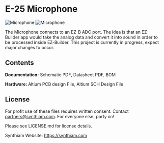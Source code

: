 # E-25 Microphone

![Microphone](https://live.staticflickr.com/65535/40785586563_1bf14dd0dc_k.jpg)
![Microphone](https://live.staticflickr.com/65535/46962806284_deebadccac_k.jpg)

The Microphone connects to an EZ-B ADC port. The idea is that an EZ-Builder app would take the analog data and convert it into sound in order to be processed inside EZ-Builder. This project is currently in progress, expect major changes to occur.

## Contents

**Documentation:** Schematic PDF, Datasheet PDF, BOM

**Hardware:** Altium PCB design File, Altium SCH Design File

## License

For profit use of these files requires written consent. Contact partners@synthiam.com. For everyone else, party on!

Please see LICENSE.md for license details.

Synthiam Website: https://synthiam.com

